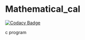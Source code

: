 # Mathematical_cal

[![Codacy Badge](https://api.codacy.com/project/badge/Grade/88ed23679582440cb254e861db6e9c03)](https://app.codacy.com/manual/99002480/Mathematical_cal?utm_source=github.com&utm_medium=referral&utm_content=99002480/Mathematical_cal&utm_campaign=Badge_Grade_Dashboard)

c program
